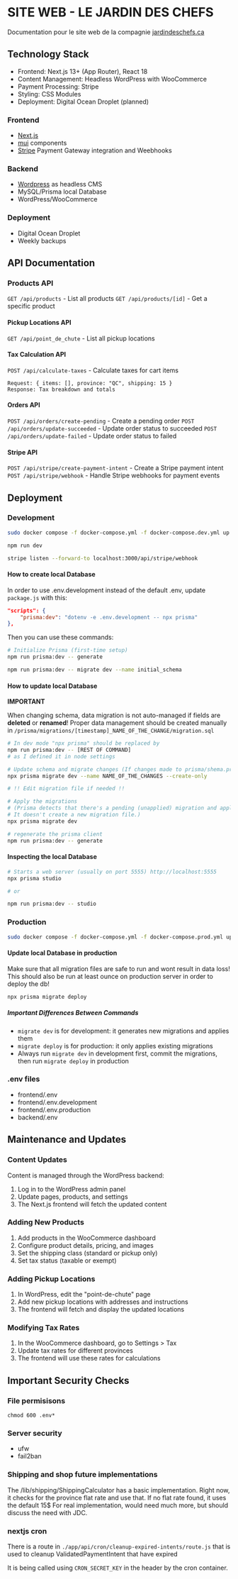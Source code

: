 # SITE WEB - LE JARDIN DES CHEFS

Documentation pour le site web de la compagnie [jardindeschefs.ca](https://jardindeschefs.ca)

## Technology Stack

- Frontend: Next.js 13+ (App Router), React 18
- Content Management: Headless WordPress with WooCommerce
- Payment Processing: Stripe
- Styling: CSS Modules
- Deployment: Digital Ocean Droplet (planned)

### Frontend

- [Next.js](https://nextjs.org)
- [mui](https://mui.com/) components
- [Stripe](https://dashboard.stripe.com/) Payment Gateway integration and Weebhooks

### Backend

- [Wordpress](https://wordpress.org/) as headless CMS
- MySQL/Prisma local Database
- WordPress/WooCommerce

### Deployment

- Digital Ocean Droplet
- Weekly backups

## API Documentation

### Products API

```GET /api/products``` - List all products
```GET /api/products/[id]``` - Get a specific product

#### Pickup Locations API

```GET /api/point_de_chute``` - List all pickup locations

#### Tax Calculation API

```POST /api/calculate-taxes``` - Calculate taxes for cart items

```
Request: { items: [], province: "QC", shipping: 15 }
Response: Tax breakdown and totals
```

#### Orders API

```POST /api/orders/create-pending``` - Create a pending order
```POST /api/orders/update-succeeded``` - Update order status to succeeded
```POST /api/orders/update-failed``` - Update order status to failed

#### Stripe API

```POST /api/stripe/create-payment-intent``` - Create a Stripe payment intent
```POST /api/stripe/webhook``` - Handle Stripe webhooks for payment events

## Deployment

### Development
```bash
sudo docker compose -f docker-compose.yml -f docker-compose.dev.yml up

npm run dev

stripe listen --forward-to localhost:3000/api/stripe/webhook
```

#### How to create local Database

In order to use .env.development instead of the default .env, update ```package.js``` with this:
```json
"scripts": {
    "prisma:dev": "dotenv -e .env.development -- npx prisma"
},
```
Then you can use these commands:
```bash
# Initialize Prisma (first-time setup)
npm run prisma:dev -- generate

npm run prisma:dev -- migrate dev --name initial_schema
```

#### How to update local Database

__IMPORTANT__

When changing schema, data migration is not auto-managed if fields are __deleted__ or __renamed__!
Proper data management should be created manually in ```/prisma/migrations/[timestamp]_NAME_OF_THE_CHANGE/migration.sql```

```bash
# In dev mode "npx prisma" should be replaced by
npm run prisma:dev -- [REST OF COMMAND]
# as I defined it in node settings
```

```bash
# Update schema and migrate changes (If changes made to prisma/shema.prisma)
npx prisma migrate dev --name NAME_OF_THE_CHANGES --create-only

# !! Edit migration file if needed !!

# Apply the migrations
# (Prisma detects that there's a pending (unapplied) migration and applies it.
# It doesn't create a new migration file.)
npx prisma migrate dev

# regenerate the prisma client
npm run prisma:dev -- generate
```

#### Inspecting the local Database
```bash
# Starts a web server (usually on port 5555) http://localhost:5555
npx prisma studio

# or

npm run prisma:dev -- studio
```

### Production
```bash
sudo docker compose -f docker-compose.yml -f docker-compose.prod.yml up
```

#### Update local Database in production

Make sure that all migration files are safe to run and wont result in data loss!
This should also be run at least ounce on production server in order to deploy the db!
```bash
npx prisma migrate deploy
```

##### Important Differences Between Commands

- ```migrate dev``` is for development: it generates new migrations and applies them
- ```migrate deploy``` is for production: it only applies existing migrations
- Always run ```migrate dev``` in development first, commit the migrations, then run ```migrate deploy``` in production

### .env files
- frontend/.env
- frontend/.env.development
- frontend/.env.production
- backend/.env

## Maintenance and Updates

### Content Updates
Content is managed through the WordPress backend:

1. Log in to the WordPress admin panel
2. Update pages, products, and settings
3. The Next.js frontend will fetch the updated content

### Adding New Products

1. Add products in the WooCommerce dashboard
2. Configure product details, pricing, and images
3. Set the shipping class (standard or pickup only)
4. Set tax status (taxable or exempt)

### Adding Pickup Locations

1. In WordPress, edit the "point-de-chute" page
2. Add new pickup locations with addresses and instructions
3. The frontend will fetch and display the updated locations

### Modifying Tax Rates

1. In the WooCommerce dashboard, go to Settings > Tax
2. Update tax rates for different provinces
3. The frontend will use these rates for calculations

## Important Security Checks

### File permisisons
```
chmod 600 .env*
```

### Server security
- ufw
- fail2ban

### Shipping and shop future implementations
The /lib/shipping/ShippingCalculator has a basic implementation.
Right now, it checks for the province flat rate and use that. If no flat rate found, it uses the default 15$
For real implementation, would need much more, but should discuss the need with JDC.

### nextjs cron
There is a route in ```./app/api/cron/cleanup-expired-intents/route.js``` that
is used to cleanup ValidatedPaymentIntent that have expired

It is being called using `CRON_SECRET_KEY` in the header by the cron container.

